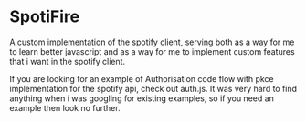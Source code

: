 # SpotiFire
A custom implementation of the spotify client, serving both as a way for me to learn better javascript and as a way for me to implement custom features that i want in the spotify client.

If you are looking for an example of Authorisation code flow with pkce implementation for the spotify api, check out auth.js. It was very hard to find anything when i was googling for existing examples, so if you need an example then look no further.
